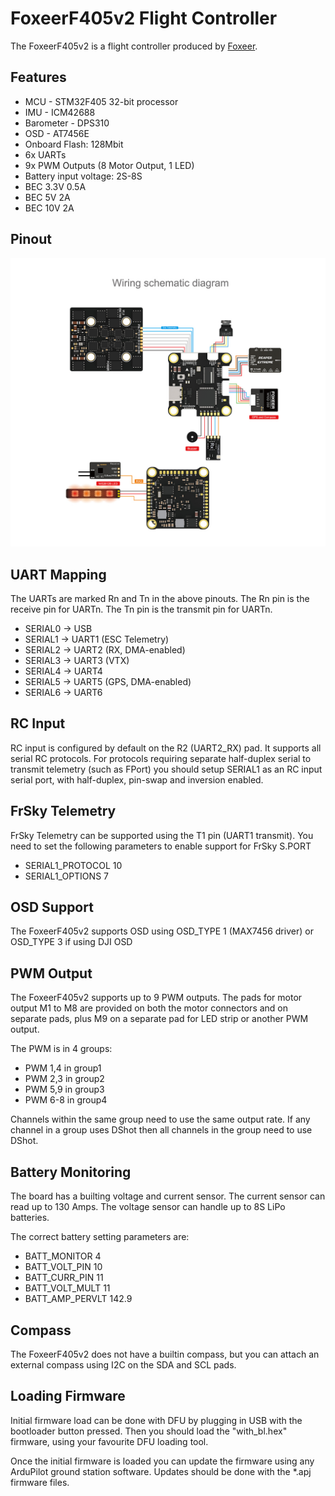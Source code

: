 # FoxeerF405v2 Flight Controller

The FoxeerF405v2 is a flight controller produced by [Foxeer](https://www.foxeer.com/).

## Features

 - MCU - STM32F405 32-bit processor
 - IMU - ICM42688
 - Barometer - DPS310
 - OSD - AT7456E
 - Onboard Flash: 128Mbit
 - 6x UARTs
 - 9x PWM Outputs (8 Motor Output, 1 LED)
 - Battery input voltage: 2S-8S
 - BEC 3.3V 0.5A
 - BEC 5V 2A
 - BEC 10V 2A

## Pinout

![FoxeerF405v2 Board](FoxeerF405v2.jpg "FoxeerF405v2")

## UART Mapping

The UARTs are marked Rn and Tn in the above pinouts. The Rn pin is the
receive pin for UARTn. The Tn pin is the transmit pin for UARTn.

 - SERIAL0 -> USB
 - SERIAL1 -> UART1 (ESC Telemetry)
 - SERIAL2 -> UART2 (RX, DMA-enabled)
 - SERIAL3 -> UART3 (VTX)
 - SERIAL4 -> UART4
 - SERIAL5 -> UART5 (GPS, DMA-enabled)
 - SERIAL6 -> UART6
 
## RC Input

RC input is configured by default on the R2 (UART2_RX) pad. It supports all serial RC
protocols. For protocols requiring separate half-duplex serial to transmit
telemetry (such as FPort) you should setup SERIAL1 as an RC input serial port,
with half-duplex, pin-swap and inversion enabled.
 
## FrSky Telemetry
 
FrSky Telemetry can be supported using the T1 pin (UART1 transmit). You need to set the following parameters to enable support for FrSky S.PORT
 
  - SERIAL1_PROTOCOL 10
  - SERIAL1_OPTIONS 7
  
## OSD Support

The FoxeerF405v2 supports OSD using OSD_TYPE 1 (MAX7456 driver) or OSD_TYPE 3 if using DJI OSD

## PWM Output

The FoxeerF405v2 supports up to 9 PWM outputs. The pads for motor output
M1 to M8 are provided on both the motor connectors and on separate pads, plus
M9 on a separate pad for LED strip or another PWM output.

The PWM is in 4 groups:

 - PWM 1,4 in group1
 - PWM 2,3 in group2
 - PWM 5,9 in group3
 - PWM 6-8 in group4

Channels within the same group need to use the same output rate. If
any channel in a group uses DShot then all channels in the group need
to use DShot.

## Battery Monitoring

The board has a builting voltage and current sensor. The current
sensor can read up to 130 Amps. The voltage sensor can handle up to 8S
LiPo batteries.

The correct battery setting parameters are:

 - BATT_MONITOR 4
 - BATT_VOLT_PIN 10
 - BATT_CURR_PIN 11
 - BATT_VOLT_MULT 11
 - BATT_AMP_PERVLT 142.9

## Compass

The FoxeerF405v2 does not have a builtin compass, but you can attach an external compass using I2C on the SDA and SCL pads.

## Loading Firmware

Initial firmware load can be done with DFU by plugging in USB with the
bootloader button pressed. Then you should load the "with_bl.hex"
firmware, using your favourite DFU loading tool.

Once the initial firmware is loaded you can update the firmware using
any ArduPilot ground station software. Updates should be done with the
*.apj firmware files.

